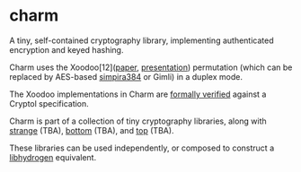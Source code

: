# charm

A tiny, self-contained cryptography library, implementing authenticated
encryption and keyed hashing.

Charm uses the Xoodoo[12]([paper](https://tosc.iacr.org/index.php/ToSC/article/view/7359/6529),
[presentation](https://permutationbasedcrypto.org/2018/slides/Gilles_Van_Assche.pdf))
permutation (which can be replaced by AES-based [simpira384](https://github.com/jedisct1/simpira384)
or Gimli) in a duplex mode.

The Xoodoo implementations in Charm are [formally verified](https://github.com/jedisct1/charm/tree/master/verify) against a Cryptol specification.

Charm is part of a collection of tiny cryptography libraries, along with [strange](https://github.com/jedisct1/strange) (TBA),
[bottom](https://github.com/jedisct1/bottom) (TBA), and [top](https://github.com/jedisct1/top) (TBA).

These libraries can be used independently, or composed to construct a
[libhydrogen](https://libhydrogen.org) equivalent.
